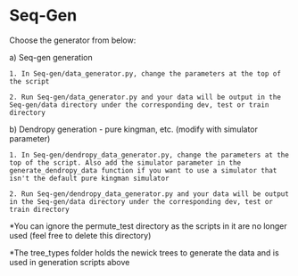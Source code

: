 # Seq-Gen

Choose the generator from below:

  a) Seq-gen generation

    1. In Seq-gen/data_generator.py, change the parameters at the top of the script

    2. Run Seq-gen/data_generator.py and your data will be output in the Seq-gen/data directory under the corresponding dev, test or train directory


  b) Dendropy generation - pure kingman, etc. (modify with simulator parameter)

    1. In Seq-gen/dendropy_data_generator.py, change the parameters at the top of the script. Also add the simulator parameter in the generate_dendropy_data function if you want to use a simulator that isn't the default pure kingman simulator

    2. Run Seq-gen/dendropy_data_generator.py and your data will be output in the Seq-gen/data directory under the corresponding dev, test or train directory


*You can ignore the permute_test directory as the scripts in it are no longer used (feel free to delete this directory)

*The tree_types folder holds the newick trees to generate the data and is used in generation scripts above
